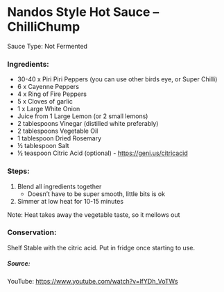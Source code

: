 # Nandos Style Hot Sauce – ChilliChump 

Sauce Type: Not Fermented

### Ingredients:
- 30-40 x Piri Piri Peppers (you can use other birds eye, or Super Chilli)  
- 6 x Cayenne Peppers  
- 4 x Ring of Fire Peppers  
- 5 x Cloves of garlic  
- 1 x Large White Onion  
- Juice from 1 Large Lemon (or 2 small lemons)  
- 2 tablespoons Vinegar (distilled white preferably)  
- 2 tablespoons Vegetable Oil  
- 1 tablespoon Dried Rosemary  
- ½ tablespoon Salt  
- ½ teaspoon Citric Acid (optional) - https://geni.us/citricacid 

### Steps: 
1. Blend all ingredients together 
    * Doesn’t have to be super smooth, little bits is ok 
2. Simmer at low heat for 10-15 minutes 

Note: Heat takes away the vegetable taste, so it mellows out 

### Conservation:  
Shelf Stable with the citric acid. Put in fridge once starting to use. 

##### Source:
YouTube: https://www.youtube.com/watch?v=lfYDh_VoTWs
